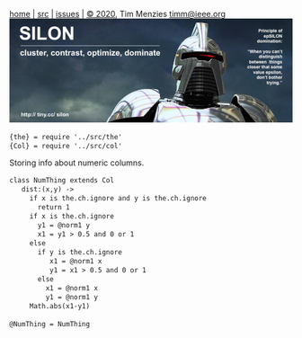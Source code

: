 <a name=top>&nbsp;<p></a>       
[home](http://tiny.cc/silon#top) |
[src](https://github.com/timm/silon/raw/master/src) | 
[issues](http://tiny.cc/silon) |
<a href="https://github.com/timm/silon/raw/master/raw/master/LICENSE.md">&copy; 2020</a>, Tim Menzies <a href="mailto:timm@ieee.org">timm&commat;ieee.org</a>
<br> [<img width=900 src="https://github.com/timm/silon/raw/master/etc/img/banner.jpg">](http://tiny.cc/silon)<br>


    {the} = require '../src/the'
    {Col} = require '../src/col'

Storing info about numeric columns.

    class NumThing extends Col
       dist:(x,y) ->
         if x is the.ch.ignore and y is the.ch.ignore
           return 1
         if x is the.ch.ignore
           y1 = @norm1 y
           x1 = y1 > 0.5 and 0 or 1
         else
           if y is the.ch.ignore
              x1 = @norm1 x
              y1 = x1 > 0.5 and 0 or 1
           else
             x1 = @norm1 x
             y1 = @norm1 y
         Math.abs(x1-y1)

    @NumThing = NumThing
